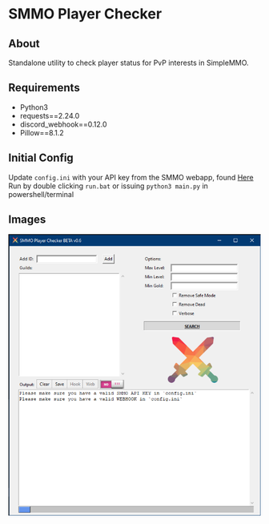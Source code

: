 # SMMO Player Checker
## About
Standalone utility to check player status for PvP interests in SimpleMMO.

## Requirements
-	Python3
- requests==2.24.0
- discord_webhook==0.12.0
- Pillow==8.1.2

## Initial Config
Update `config.ini` with your API key from the SMMO webapp, found [Here](https://web.simple-mmo.com/p-api/home)
Run by double clicking `run.bat` or issuing `python3 main.py` in powershell/terminal

## Images
![](./images/sample.png)
